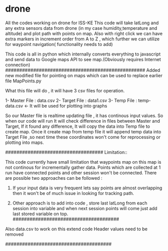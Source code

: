 # drone
All the codes working on drone for ISS-KE
This code will take latLong and any extra sensors data from drone (in my case humidity,temperature and altitude) and plot path with points on map.
Also with right click we can have extra markers in increment order from A to Z , which further we can utilize for waypoint navigation( functionality needs to add)

This code is all in python which internally converts everything to javascript and send data to Google maps API to see map.(Obviously requires Internet connection)
##################################################
Added new modified file for pointing on maps which can be used to replace earlier file MapPoints.py

What this file will do , it will have 3 csv files for operation.

1- Master File : data.csv
2- Target File : data1.csv
3- Temp File   : temp-data.csv    <- It will be used for plotting into graphs

So our Master file is realtime updating file , it has continous input values.
So when our code will run It will check difference in files between Master and Target, If it found any difference,
  It will copy the data into Temp file to create map.
  Once it create map from temp file it will append temp data into Target File ,so next time these coordinates won't come for reprocessing or plotting into maps.
  
###################################
Limitation::

This code currently have small limitation that waypoints map on this map is not continous for incrementally gather data.
Points which are collected at 1 run have connected points and other session won't be connected. There are possible two approaches can be followed :

1.  If your input data is very frequent lets say points are almost overlapping then it won't be of much issue in looking for tracking path.

2. Other approach is to add into code , store last latLong from each session into variable and when next session points will come just add last stored variable on top.
######################################

Also data.csv to work on this extend code Header values need to be removed

######################################
